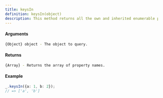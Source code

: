 ```yaml
---
title: keysIn
definition: keysIn(object)
description: This method returns all the own and inherited enumerable property names of an object.
---
```



#### Arguments


```bash
{Object} object - The object to query.
```


#### Returns


```bash
{Array} - Returns the array of property names.
```


#### Example


```ts
_.keysIn({a: 1, b: 2});
// => ['a', 'b']
```